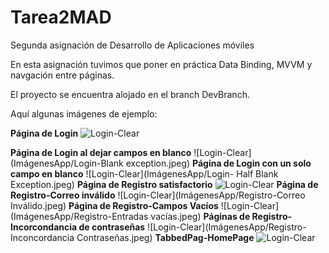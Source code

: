 # Tarea2MAD
Segunda asignación de Desarrollo de Aplicaciones móviles

En esta asignación tuvimos que poner en práctica Data Binding, MVVM y navgación entre páginas.

El proyecto se encuentra alojado en el branch DevBranch.

Aquí algunas imágenes de ejemplo:

**Página de Login**
![Login-Clear](ImágenesApp/Login-Clear.jpeg)

**Página de Login al dejar campos en blanco**
![Login-Clear](ImágenesApp/Login-Blank exception.jpeg)
**Página de Login con un solo campo en blanco**
![Login-Clear](ImágenesApp/Login- Half Blank Exception.jpeg)
**Página de Registro satisfactorio**
![Login-Clear](ImágenesApp/Registro-Satisfactorio.jpeg)
**Página de Registro-Correo inválido**
![Login-Clear](ImágenesApp/Registro-Correo Inválido.jpeg)
**Página de Registro-Campos Vacíos**
![Login-Clear](ImágenesApp/Registro-Entradas vacías.jpeg)
**Páginas de Registro-Incorcondancia de contraseñas**
![Login-Clear](ImágenesApp/Registro-Inconcordancia Contraseñas.jpeg)
**TabbedPag-HomePage**
![Login-Clear](ImágenesApp/TabbedPage-Home.jpeg)

